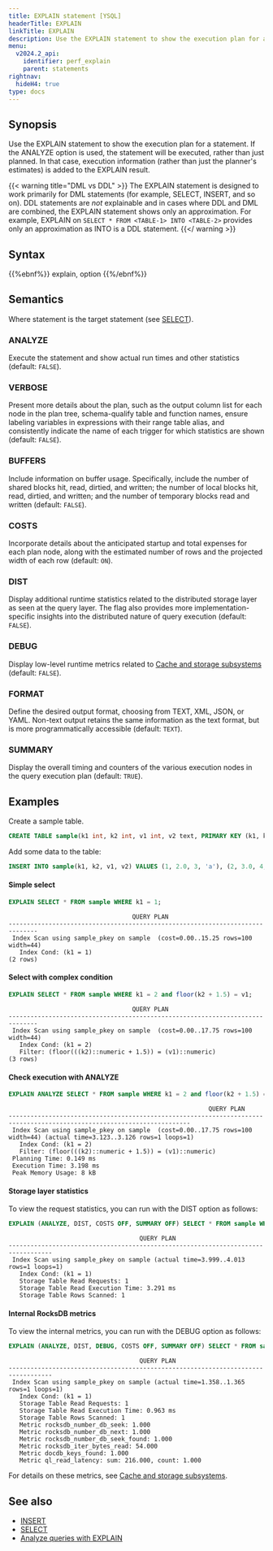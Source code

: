 ```yaml
---
title: EXPLAIN statement [YSQL]
headerTitle: EXPLAIN
linkTitle: EXPLAIN
description: Use the EXPLAIN statement to show the execution plan for an statement. If the ANALYZE option is used, the statement will be executed, rather than just planned.
menu:
  v2024.2_api:
    identifier: perf_explain
    parent: statements
rightnav:
  hideH4: true
type: docs
---
```


## Synopsis

Use the EXPLAIN statement to show the execution plan for a statement. If the ANALYZE option is used, the statement will be executed, rather than just planned. In that case, execution information (rather than just the planner's estimates) is added to the EXPLAIN result.

{{< warning title="DML vs DDL" >}}
The EXPLAIN statement is designed to work primarily for DML statements (for example, SELECT, INSERT, and so on). DDL statements are _not_ explainable and in cases where DDL and DML are combined, the EXPLAIN statement shows only an approximation. For example, EXPLAIN on `SELECT * FROM <TABLE-1> INTO <TABLE-2>` provides only an approximation as INTO is a DDL statement.
{{</ warning >}}

## Syntax

{{%ebnf%}}
  explain,
  option
{{%/ebnf%}}

## Semantics

Where statement is the target statement (see [SELECT](../dml_select/)).

### ANALYZE

Execute the statement and show actual run times and other statistics (default: `FALSE`).

### VERBOSE

Present more details about the plan, such as the output column list for each node in the plan tree, schema-qualify table and function names, ensure labeling variables in expressions with their range table alias, and consistently indicate the name of each trigger for which statistics are shown (default: `FALSE`).

### BUFFERS

Include information on buffer usage. Specifically, include the number of shared blocks hit, read, dirtied, and written; the number of local blocks hit, read, dirtied, and written; and the number of temporary blocks read and written (default: `FALSE`).

### COSTS

Incorporate details about the anticipated startup and total expenses for each plan node, along with the estimated number of rows and the projected width of each row (default: `ON`).

### DIST

Display additional runtime statistics related to the distributed storage layer as seen at the query layer. The flag also provides more implementation-specific insights into the distributed nature of query execution (default: `FALSE`).

### DEBUG

Display low-level runtime metrics related to [Cache and storage subsystems](../../../../../launch-and-manage/monitor-and-alert/metrics/cache-storage/#cache-and-storage-subsystems) (default: `FALSE`).

### FORMAT

Define the desired output format, choosing from TEXT, XML, JSON, or YAML. Non-text output retains the same information as the text format, but is more programmatically accessible (default: `TEXT`).

### SUMMARY

Display the overall timing and counters of the various execution nodes in the query execution plan (default: `TRUE`).

## Examples

Create a sample table.

```sql
CREATE TABLE sample(k1 int, k2 int, v1 int, v2 text, PRIMARY KEY (k1, k2));
```

Add some data to the table:

```sql
INSERT INTO sample(k1, k2, v1, v2) VALUES (1, 2.0, 3, 'a'), (2, 3.0, 4, 'b'), (3, 4.0, 5, 'c');
```

#### Simple select

```sql
EXPLAIN SELECT * FROM sample WHERE k1 = 1;
```

```yaml{.nocopy}
                                  QUERY PLAN
------------------------------------------------------------------------------
 Index Scan using sample_pkey on sample  (cost=0.00..15.25 rows=100 width=44)
   Index Cond: (k1 = 1)
(2 rows)
```

#### Select with complex condition

```sql
EXPLAIN SELECT * FROM sample WHERE k1 = 2 and floor(k2 + 1.5) = v1;
```

```yaml{.nocopy}
                                  QUERY PLAN
------------------------------------------------------------------------------
 Index Scan using sample_pkey on sample  (cost=0.00..17.75 rows=100 width=44)
   Index Cond: (k1 = 2)
   Filter: (floor(((k2)::numeric + 1.5)) = (v1)::numeric)
(3 rows)
```

#### Check execution with ANALYZE

```sql
EXPLAIN ANALYZE SELECT * FROM sample WHERE k1 = 2 and floor(k2 + 1.5) = v1;
```

```yaml{.nocopy}
                                                       QUERY PLAN
------------------------------------------------------------------------------------------------------------------------
 Index Scan using sample_pkey on sample  (cost=0.00..17.75 rows=100 width=44) (actual time=3.123..3.126 rows=1 loops=1)
   Index Cond: (k1 = 2)
   Filter: (floor(((k2)::numeric + 1.5)) = (v1)::numeric)
 Planning Time: 0.149 ms
 Execution Time: 3.198 ms
 Peak Memory Usage: 8 kB
```

#### Storage layer statistics

To view the request statistics, you can run with the DIST option as follows:

```sql
EXPLAIN (ANALYZE, DIST, COSTS OFF, SUMMARY OFF) SELECT * FROM sample WHERE k1 = 1;
```

```yaml{.nocopy}
                                    QUERY PLAN
----------------------------------------------------------------------------------
 Index Scan using sample_pkey on sample (actual time=3.999..4.013 rows=1 loops=1)
   Index Cond: (k1 = 1)
   Storage Table Read Requests: 1
   Storage Table Read Execution Time: 3.291 ms
   Storage Table Rows Scanned: 1
```

#### Internal RocksDB metrics

To view the internal metrics, you can run with the DEBUG option as follows:

```sql
EXPLAIN (ANALYZE, DIST, DEBUG, COSTS OFF, SUMMARY OFF) SELECT * FROM sample WHERE k1 = 1;
```

```yaml{.nocopy}
                                    QUERY PLAN
----------------------------------------------------------------------------------
 Index Scan using sample_pkey on sample (actual time=1.358..1.365 rows=1 loops=1)
   Index Cond: (k1 = 1)
   Storage Table Read Requests: 1
   Storage Table Read Execution Time: 0.963 ms
   Storage Table Rows Scanned: 1
   Metric rocksdb_number_db_seek: 1.000
   Metric rocksdb_number_db_next: 1.000
   Metric rocksdb_number_db_seek_found: 1.000
   Metric rocksdb_iter_bytes_read: 54.000
   Metric docdb_keys_found: 1.000
   Metric ql_read_latency: sum: 216.000, count: 1.000
```

For details on these metrics, see [Cache and storage subsystems](../../../../../launch-and-manage/monitor-and-alert/metrics/cache-storage/#cache-and-storage-subsystems).

## See also

- [INSERT](../dml_insert/)
- [SELECT](../dml_select/)
- [Analyze queries with EXPLAIN](../../../../../launch-and-manage/monitor-and-alert/query-tuning/explain-analyze/)
